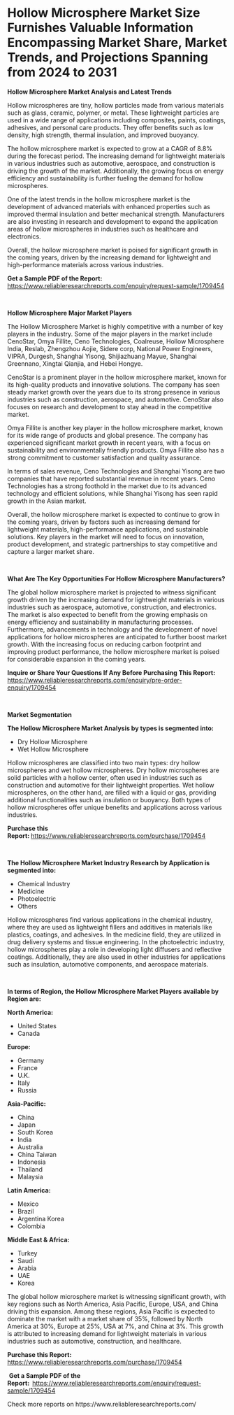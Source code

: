 <p><h1>Hollow Microsphere Market Size Furnishes Valuable Information Encompassing Market Share, Market Trends, and Projections Spanning from 2024 to 2031</h1></p><p><strong>Hollow Microsphere Market Analysis and Latest Trends</strong></p>
<p><p>Hollow microspheres are tiny, hollow particles made from various materials such as glass, ceramic, polymer, or metal. These lightweight particles are used in a wide range of applications including composites, paints, coatings, adhesives, and personal care products. They offer benefits such as low density, high strength, thermal insulation, and improved buoyancy.</p><p>The hollow microsphere market is expected to grow at a CAGR of 8.8% during the forecast period. The increasing demand for lightweight materials in various industries such as automotive, aerospace, and construction is driving the growth of the market. Additionally, the growing focus on energy efficiency and sustainability is further fueling the demand for hollow microspheres.</p><p>One of the latest trends in the hollow microsphere market is the development of advanced materials with enhanced properties such as improved thermal insulation and better mechanical strength. Manufacturers are also investing in research and development to expand the application areas of hollow microspheres in industries such as healthcare and electronics.</p><p>Overall, the hollow microsphere market is poised for significant growth in the coming years, driven by the increasing demand for lightweight and high-performance materials across various industries.</p></p>
<p><strong>Get a Sample PDF of the Report:&nbsp;</strong> <a href="https://www.reliableresearchreports.com/enquiry/request-sample/1709454">https://www.reliableresearchreports.com/enquiry/request-sample/1709454</a></p>
<p>&nbsp;</p>
<p><strong>Hollow Microsphere Major Market Players</strong></p>
<p><p>The Hollow Microsphere Market is highly competitive with a number of key players in the industry. Some of the major players in the market include CenoStar, Omya Fillite, Ceno Technologies, Coalreuse, Hollow Microsphere India, Reslab, Zhengzhou Aojie, Sidere corp, National Power Engineers, VIPRA, Durgesh, Shanghai Yisong, Shijiazhuang Mayue, Shanghai Greennano, Xingtai Qianjia, and Hebei Hongye.</p><p>CenoStar is a prominent player in the hollow microsphere market, known for its high-quality products and innovative solutions. The company has seen steady market growth over the years due to its strong presence in various industries such as construction, aerospace, and automotive. CenoStar also focuses on research and development to stay ahead in the competitive market.</p><p>Omya Fillite is another key player in the hollow microsphere market, known for its wide range of products and global presence. The company has experienced significant market growth in recent years, with a focus on sustainability and environmentally friendly products. Omya Fillite also has a strong commitment to customer satisfaction and quality assurance.</p><p>In terms of sales revenue, Ceno Technologies and Shanghai Yisong are two companies that have reported substantial revenue in recent years. Ceno Technologies has a strong foothold in the market due to its advanced technology and efficient solutions, while Shanghai Yisong has seen rapid growth in the Asian market.</p><p>Overall, the hollow microsphere market is expected to continue to grow in the coming years, driven by factors such as increasing demand for lightweight materials, high-performance applications, and sustainable solutions. Key players in the market will need to focus on innovation, product development, and strategic partnerships to stay competitive and capture a larger market share.</p></p>
<p>&nbsp;</p>
<p><strong>What Are The Key Opportunities For Hollow Microsphere Manufacturers?</strong></p>
<p><p>The global hollow microsphere market is projected to witness significant growth driven by the increasing demand for lightweight materials in various industries such as aerospace, automotive, construction, and electronics. The market is also expected to benefit from the growing emphasis on energy efficiency and sustainability in manufacturing processes. Furthermore, advancements in technology and the development of novel applications for hollow microspheres are anticipated to further boost market growth. With the increasing focus on reducing carbon footprint and improving product performance, the hollow microsphere market is poised for considerable expansion in the coming years.</p></p>
<p><strong>Inquire or Share Your Questions If Any Before Purchasing This Report:</strong> <a href="https://www.reliableresearchreports.com/enquiry/pre-order-enquiry/1709454">https://www.reliableresearchreports.com/enquiry/pre-order-enquiry/1709454</a></p>
<p>&nbsp;</p>
<p><strong>Market Segmentation</strong></p>
<p><strong>The Hollow Microsphere Market Analysis by types is segmented into:</strong></p>
<p><ul><li>Dry Hollow Microsphere</li><li>Wet Hollow Microsphere</li></ul></p>
<p><p>Hollow microspheres are classified into two main types: dry hollow microspheres and wet hollow microspheres. Dry hollow microspheres are solid particles with a hollow center, often used in industries such as construction and automotive for their lightweight properties. Wet hollow microspheres, on the other hand, are filled with a liquid or gas, providing additional functionalities such as insulation or buoyancy. Both types of hollow microspheres offer unique benefits and applications across various industries.</p></p>
<p><strong>Purchase this Report:&nbsp;</strong><a href="https://www.reliableresearchreports.com/purchase/1709454">https://www.reliableresearchreports.com/purchase/1709454</a></p>
<p>&nbsp;</p>
<p><strong>The Hollow Microsphere Market Industry Research by Application is segmented into:</strong></p>
<p><ul><li>Chemical Industry</li><li>Medicine</li><li>Photoelectric</li><li>Others</li></ul></p>
<p><p>Hollow microspheres find various applications in the chemical industry, where they are used as lightweight fillers and additives in materials like plastics, coatings, and adhesives. In the medicine field, they are utilized in drug delivery systems and tissue engineering. In the photoelectric industry, hollow microspheres play a role in developing light diffusers and reflective coatings. Additionally, they are also used in other industries for applications such as insulation, automotive components, and aerospace materials.</p></p>
<p>&nbsp;</p>
<p><strong>In terms of Region, the Hollow Microsphere Market Players available by Region are:</strong></p>
<p>
    <p> <strong> North America: </strong>
        <ul>
            <li>United States</li>
            <li>Canada</li>
        </ul>
        </p> 
    <p> <strong> Europe: </strong>
        <ul>
            <li>Germany</li>
            <li>France</li>
            <li>U.K.</li>
            <li>Italy</li>
            <li>Russia</li>
        </ul>
        </p> 
    <p> <strong> Asia-Pacific: </strong>
        <ul>
            <li>China</li>
            <li>Japan</li>
            <li>South Korea</li>
            <li>India</li>
            <li>Australia</li>
            <li>China Taiwan</li>
            <li>Indonesia</li>
            <li>Thailand</li>
            <li>Malaysia</li>
        </ul>
        </p> 
    <p> <strong> Latin America: </strong>
        <ul>
            <li>Mexico</li>
            <li>Brazil</li>
            <li>Argentina Korea</li>
            <li>Colombia</li>
        </ul>
        </p> 
    <p> <strong> Middle East & Africa: </strong>
        <ul>
            <li>Turkey</li>
            <li>Saudi</li>
            <li>Arabia</li>
            <li>UAE</li>
            <li>Korea</li>
        </ul>
    </p>
    </p>
<p><p>The global hollow microsphere market is witnessing significant growth, with key regions such as North America, Asia Pacific, Europe, USA, and China driving this expansion. Among these regions, Asia Pacific is expected to dominate the market with a market share of 35%, followed by North America at 30%, Europe at 25%, USA at 7%, and China at 3%. This growth is attributed to increasing demand for lightweight materials in various industries such as automotive, construction, and healthcare.</p></p>
<p><strong>Purchase this Report: </strong><a href="https://www.reliableresearchreports.com/purchase/1709454">https://www.reliableresearchreports.com/purchase/1709454</a></p>
<p>&nbsp;<strong>Get a Sample PDF of the Report:&nbsp;&nbsp;</strong><a href="https://www.reliableresearchreports.com/enquiry/request-sample/1709454">https://www.reliableresearchreports.com/enquiry/request-sample/1709454</a></p>
<p><strong></strong></p>
<p>Check more reports on https://www.reliableresearchreports.com/</p>
